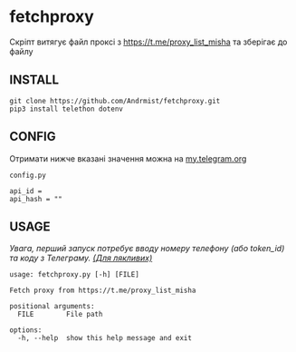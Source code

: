 # fetchproxy

Скріпт витягує файл проксі з https://t.me/proxy_list_misha та зберігає до файлу 

## INSTALL

```commandline
git clone https://github.com/Andrmist/fetchproxy.git
pip3 install telethon dotenv
```

## CONFIG

Отримати нижче вказані значення можна на [my.telegram.org](my.telegram.org)

`config.py`
```
api_id = 
api_hash = ""
```

## USAGE

*Увага, перший запуск потребує вводу номеру телефону (або token_id) та коду з Телеграму. [(Для лякливих)](https://docs.telethon.dev/en/stable/basic/signing-in.html)*

```commandline
usage: fetchproxy.py [-h] [FILE]

Fetch proxy from https://t.me/proxy_list_misha

positional arguments:
  FILE        File path

options:
  -h, --help  show this help message and exit
```